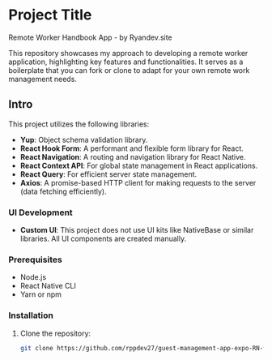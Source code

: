 # Project Title

Remote Worker Handbook App - by Ryandev.site

This repository showcases my approach to developing a remote worker application, highlighting key features and functionalities. It serves as a boilerplate that you can fork or clone to adapt for your own remote work management needs.

## Intro

This project utilizes the following libraries:
- **Yup**: Object schema validation library.
- **React Hook Form**: A performant and flexible form library for React.
- **React Navigation**: A routing and navigation library for React Native.
- **React Context API**: For global state management in React applications.
- **React Query**: For efficient server state management.
- **Axios**: A promise-based HTTP client for making requests to the server (data fetching efficiently).

### UI Development

- **Custom UI**: This project does not use UI kits like NativeBase or similar libraries. All UI components are created manually.


### Prerequisites

- Node.js
- React Native CLI
- Yarn or npm

### Installation

1. Clone the repository:
   ```bash
   git clone https://github.com/rppdev27/guest-management-app-expo-RN-wedding-menica
